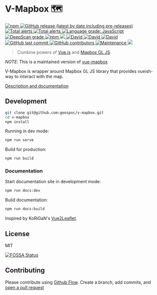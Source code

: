# V-Mapbox 🗺 

<a title="npm" href="https://www.npmjs.com/package/v-mapbox" rel="nofollow">
  <img alt="npm" src="https://img.shields.io/npm/v/v-mapbox?label=npm%40latest&logo=npm">
</a>
<a title="GitHub Release" href="https://github.com/geospoc/v-mapbox/releases" rel="nofollow">
  <img alt="GitHub release (latest by date including pre-releases)" src="https://img.shields.io/github/v/release/geospoc/v-mapbox?include_prereleases&logo=github">
</a>
<a title="CI Status" href="https://github.com/geospoc/v-mapbox/actions?query=workflow%3Aci" rel="nofollow">
  <img alt="Total alerts" src="https://github.com/geospoc/v-mapbox/workflows/ci/badge.svg">
</a>
<a href="https://lgtm.com/projects/g/geospoc/v-mapbox/alerts/" rel="nofollow">
  <img alt="Total alerts" src="https://img.shields.io/lgtm/alerts/g/geospoc/v-mapbox.svg?logo=lgtm&logoWidth=18"/>
</a>
<a href="https://lgtm.com/projects/g/geospoc/v-mapbox/context:javascript">
  <img alt="Language grade: JavaScript" src="https://img.shields.io/lgtm/grade/javascript/g/geospoc/v-mapbox.svg?logo=lgtm&logoWidth=18"/>
</a>
<a title="DeepScan Grade" href="https://deepscan.io/dashboard#view=project&tid=9055&pid=12397&bid=190811">
  <img src="https://deepscan.io/api/teams/9055/projects/12397/branches/190811/badge/grade.svg" alt="DeepScan grade">
</a>
<a title="downloads" href="http://npm-stat.com/charts.html?package=v-mapbox" rel="nofollow">
  <img alt="npm" src="https://img.shields.io/npm/dm/v-mapbox">
</a>
<a title="deploy" href="https://github.com/algolia/shipjs" rel="nofollow">
  <img src="https://img.shields.io/badge/deploy-🛳%20Ship.js-blue?style=flat" />
</a>
<a title="Dependencies" href="https://david-dm.org/geospoc/v-mapbox" rel="nofollow">
  <img alt="David" src="https://img.shields.io/david/geospoc/v-mapbox">
</a>
<a title="Dev Dependencies" href="https://david-dm.org/geospoc/v-mapbox?type=dev" rel="nofollow">
  <img alt="David" src="https://img.shields.io/david/dev/geospoc/v-mapbox">
</a>
<a title="Peer Dependencies" href="https://david-dm.org/geospoc/v-mapbox?type=peer" rel="nofollow">
  <img alt="David" src="https://img.shields.io/david/peer/geospoc/v-mapbox">
</a>
<a title="Last Commit" href="https://github.com/geospoc/v-mapbox/commits/master" rel="nofollow">
  <img alt="GitHub last commit" src="https://img.shields.io/github/last-commit/geospoc/v-mapbox">
</a>
<a title="Contributors" href="https://github.com/geospoc/v-mapbox/graphs/contributors" rel="nofollow">
  <img alt="GitHub contributors" src="https://img.shields.io/github/contributors/geospoc/v-mapbox">
</a>
<a title="maintenance" href="https://github.com/geospoc/v-mapbox/commits/master" rel="nofollow">
  <img alt="Maintenance" src="https://img.shields.io/maintenance/yes/2021">
</a>
<a href="https://app.fossa.com/projects/git%2Bgithub.com%2Fgeospoc%2Fv-mapbox?ref=badge_shield" alt="FOSSA Status"><img src="https://app.fossa.com/api/projects/git%2Bgithub.com%2Fgeospoc%2Fv-mapbox.svg?type=shield"/></a>

> Combine powers of [Vue.js](https://vuejs.org/) and [Mapbox GL JS](https://mapbox.com/mapbox-gl-js)

_NOTE_: This is a maintained version of [vue-mapbox](https://github.com/soal/vue-mapbox)

V-Mapbox is wrapper around Mapbox GL JS library that provides vueish-way to interact with the map.

[Description and documentation](https://v-mapbox.netlify.app/)

## Development

```sh
git clone git@github.com:geospoc/v-mapbox.git
cd v-mapbox
npm install
```

Running in dev mode:

```sh
npm run serve
```

Build for production:

```sh
npm run build
```

### Documentation

Start documentation site in development mode:
```sh
npm run docs:dev
```

Build documentation:
```sh
npm run docs:build
```

Inspired by KoRiGaN's [Vue2Leaflet](https://github.com/KoRiGaN/Vue2Leaflet).

## License
MIT

[![FOSSA Status](https://app.fossa.com/api/projects/git%2Bgithub.com%2Fgeospoc%2Fv-mapbox.svg?type=large)](https://app.fossa.com/projects/git%2Bgithub.com%2Fgeospoc%2Fv-mapbox?ref=badge_large)

## Contributing
Please contribute using [Github Flow](https://guides.github.com/introduction/flow/). Create a branch, add commits, and [open a pull request](https://github.com/geospoc/v-mapbox/compare)
